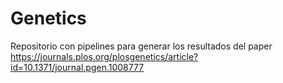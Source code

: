 # Genetics
Repositorio con pipelines para generar los resultados del paper https://journals.plos.org/plosgenetics/article?id=10.1371/journal.pgen.1008777
